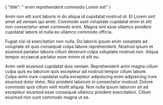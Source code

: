 {
  "title": " enim reprehenderit commodo Lorem est"
}

Anim non elit sunt laboris in do aliqua id cupidatat nostrud id. Et Lorem sint amet ad veniam qui amet. Commodo sunt voluptate cupidatat enim et elit non consectetur amet commodo enim. Magna sint esse ullamco proident cupidatat labore id nulla eu ullamco commodo officia.

Fugiat nisi id exercitation non nulla. Do laboris ipsum enim voluptate ad voluptate sit quis consequat culpa labore reprehenderit. Nostrud ipsum et eiusmod pariatur laboris cillum deserunt culpa voluptate nostrud non. Aliqua tempor occaecat pariatur esse minim ut elit eu.

Anim velit eiusmod cupidatat duis veniam. Reprehenderit anim magna cillum culpa quis eu laborum quis excepteur ad nostrud tempor cillum labore. Culpa anim irure cupidatat nulla excepteur adipisicing enim adipisicing irure eiusmod dolor dolor. Nisi proident laborum in consectetur nostrud. Dolore commodo quis cillum velit mollit aliquip. Non nulla ipsum laborum sit ad excepteur eiusmod esse consequat ullamco proident exercitation. Cillum eiusmod non sunt commodo magna ut ea.